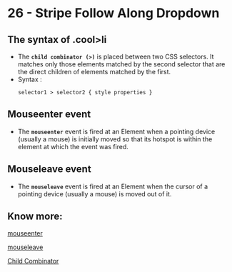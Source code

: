 # 26 - Stripe Follow Along Dropdown

## The syntax of .cool>li
- The **`child combinator (>)`** is placed between two CSS selectors. It matches only those elements matched by the second selector that are the direct children of elements matched by the first.
- Syntax :
    ```
    selector1 > selector2 { style properties }
    ```

## Mouseenter event
- The **`mouseenter`** event is fired at an Element when a pointing device (usually a mouse) is initially moved so that its hotspot is within the element at which the event was fired.


## Mouseleave event 
- The **`mouseleave`** event is fired at an Element when the cursor of a pointing device (usually a mouse) is moved out of it.


## Know more:

[mouseenter](https://developer.mozilla.org/en-US/docs/Web/API/Element/mouseenter_event)

[mouseleave](https://developer.mozilla.org/en-US/docs/Web/API/Element/mouseleave_event)

[Child Combinator](https://developer.mozilla.org/en-US/docs/Web/CSS/Child_combinator)

